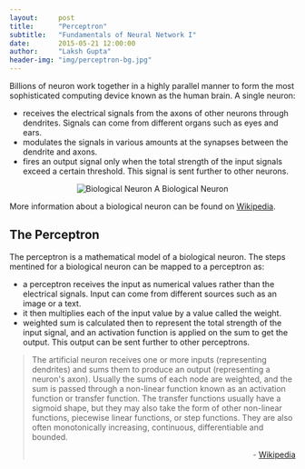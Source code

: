 ```yaml
---
layout:     post
title:      "Perceptron"
subtitle:   "Fundamentals of Neural Network I"
date:       2015-05-21 12:00:00
author:     "Laksh Gupta"
header-img: "img/perceptron-bg.jpg"
---
```


<p>Billions of neuron work together in a highly parallel manner to form the most sophisticated computing device known as the human brain. A single neuron:
<ul>
  <li>receives the electrical signals from the axons of other neurons through dendrites. Signals can come from different organs such as eyes and ears.</li>
  <li>modulates the signals in various amounts at the synapses between the dendrite and axons.</li>
  <li>fires an output signal only when the total strength of the input signals exceed a certain threshold. This signal is sent further to other neurons.</li>
</ul>

<p align="middle">
<img src="{{ site.baseurl }}/img/nn/bioneuron.jpg" alt="Biological Neuron">
<span class="caption text-muted">A Biological Neuron</span>
<p>

More information about a biological neuron can be found on <a href="http://en.wikipedia.org/wiki/Neuron">Wikipedia</a>.
</p>

<h2 class="section-heading">The Perceptron</h2>
<p>
The perceptron is a mathematical model of a biological neuron. The steps mentined for a biological neuron can be mapped to a perceptron as:
<ul>
  <li>a perceptron receives the input as numerical values rather than the electrical signals. Input can come from different sources such as an image or a text.</li>
  <li>it then multiplies each of the input value by a value called the weight.</li>
  <li>weighted sum is calculated then to represent the total strength of the input signal, and an activation function is applied on the sum to get the output. This output can be sent 
  further to other perceptrons.</li>
</ul>

<blockquote>The artificial neuron receives one or more inputs (representing dendrites) and sums them to produce an output (representing a neuron's axon). 
Usually the sums of each node are weighted, and the sum is passed through a non-linear function known as an activation function or transfer function. 
The transfer functions usually have a sigmoid shape, but they may also take the form of other non-linear functions, piecewise linear functions, or step functions. 
They are also often monotonically increasing, continuous, differentiable and bounded.
<p align="right">- <a href="http://en.wikipedia.org/wiki/Artificial_neuron">Wikipedia</a></p>
</blockquote>

</p>



